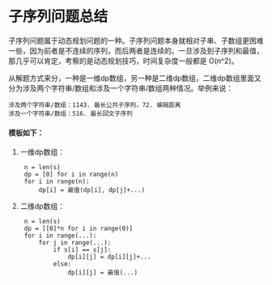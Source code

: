 # 子序列问题总结
子序列问题属于动态规划问题的一种。子序列问题本身就相对子串、子数组更困难一些，因为前者是不连续的序列，而后两者是连续的。一旦涉及到子序列和最值，那几乎可以肯定，考察的是动态规划技巧，时间复杂度一般都是 O(n^2)。

从解题方式来分，一种是一维dp数组，另一种是二维dp数组，二维dp数组里面又分为涉及两个字符串/数组和涉及一个字符串/数组两种情况。举例来说：

    涉及两个字符串/数组：1143. 最长公共子序列，72. 编辑距离
    涉及一个字符串/数组：516. 最长回文子序列

#### 模板如下：
1. 一维dp数组：

        n = len(s)
        dp = [0] for i in range(n)
        for i in range(n):
            dp[i] = 最值(dp[i], dp[j]+...)

2. 二维dp数组：

        n = len(s)
        dp = [[0]*n for i in range(0)]
        for i in range(...):
            for j in range(...):
                if s[i] == s[j]:
                    dp[i][j] = dp[i][j]+...
                else:
                    dp[i][j] = 最值(...)
